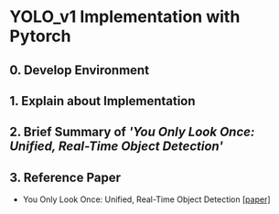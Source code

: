 # YOLO_v1 Implementation with Pytorch


## 0. Develop Environment


## 1. Explain about Implementation


## 2. Brief Summary of *'You Only Look Once: Unified, Real-Time Object Detection'*


## 3. Reference Paper
- You Only Look Once: Unified, Real-Time Object Detection [[paper]](https://arxiv.org/pdf/1506.02640.pdf)
